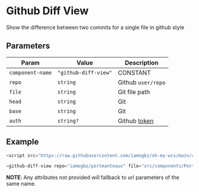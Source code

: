 # Github Diff View

Show the difference between two commits for a single file in github style

## Parameters

| Param            | Value                | Description              |
| ---------------- | -------------------- | ------------------------ |
| `component-name` | `"github-diff-view"` | CONSTANT                 |
| `repo`           | `string`             | Github `user/repo`       |
| `file`           | `string`             | Git file path            |
| `head`           | `string`             | Git <REF>                |
| `base`           | `string`             | Git <REF>                |
| `auth`           | `string?`            | Github [token][gh-token] |

## Example

```js
<script src="https://raw.githubusercontent.com/iamogbz/oh-my-wcs/main/components/github-diff-view.js" />

<github-diff-view repo="iamogbz/portmanteaux" file="src/components/Portmanteaux/useWordList.ts" head="HEAD" base="70551a0" auth="https://github.com/settings/tokens" />
```

__NOTE__: Any attributes not provided will fallback to url parameters of the same name.

<!-- Links -->
[gh-token]: https://github.com/settings/tokens
